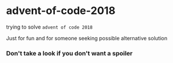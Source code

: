 # advent-of-code-2018
trying to solve `advent of code 2018`

Just for fun and for someone seeking possible alternative solution

### **Don't take a look if you don't want a spoiler**
